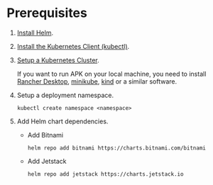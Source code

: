 # Prerequisites

1. [Install Helm](https://helm.sh/docs/intro/install/).
2. [Install the Kubernetes Client (kubectl)](https://kubernetes.io/docs/tasks/tools/install-kubectl/).
3. [Setup a Kubernetes Cluster](https://kubernetes.io/docs/setup).
     
     If you want to run APK on your local machine, you need to install [Rancher Desktop](https://docs.rancherdesktop.io/getting-started/installation), [minikube](https://minikube.sigs.k8s.io/), [kind](https://kind.sigs.k8s.io/docs/) or a similar software.

4. Setup a deployment namespace.
   
     `kubectl create namespace <namespace>`

5. Add Helm chart dependencies.
     - Add Bitnami
    
         `helm repo add bitnami https://charts.bitnami.com/bitnami`

     - Add Jetstack
    
         `helm repo add jetstack https://charts.jetstack.io`
